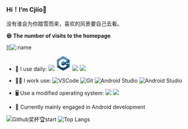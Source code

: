 ### Hi！I’m Cjiio👋

没有谁会为你踏雪而来，喜欢的风景要自己去看。

**😆 The number of visits to the homepage**

[[![:name](https://count.getloli.com/@cjiio?name=cjiio&theme=booru-lewd&padding=7&offset=0&align=center&scale=1&pixelated=1&darkmode=auto)

- 🚀 I use daily: <img src="https://user-images.githubusercontent.com/46998172/188528750-03b1eaa4-eb23-4a5a-becd-5fcf393f2ab6.png" width="35"/> <img src="https://raw.githubusercontent.com/github/explore/180320cffc25f4ed1bbdfd33d4db3a66eeeeb358/topics/cpp/cpp.png" width="40"/> <img src="https://user-images.githubusercontent.com/46998172/188529229-93a41aef-2fe8-4ba8-af76-6579ad33c73e.png" width="40"/> <img src="https://user-images.githubusercontent.com/46998172/188529289-597cb8c5-0bbb-42ae-988d-2f9dd9b284db.png" width="40"/>

- 👨‍💼 I work use: ![VSCode](https://img.shields.io/badge/-VSCode-%231e3799?logo=VisualStudioCode) ![Git](https://img.shields.io/badge/-Git-%232d3436?logo=git&logoColor=d35400) ![Android Studio](https://img.shields.io/badge/-Android%20Studio-%2357606f?logo=AndroidStudio&logoColor=2ed573) ![Android Studio](https://img.shields.io/badge/-Github-%232f3542?logo=Github&logoColor=ffffff) 

- 🖥 Use a modified operating system: <img src="https://img.shields.io/badge/Android--0?style=social&logo=Android&logoColor=3DDC84"/> <img src="https://img.shields.io/badge/Windows11--0?style=social&logo=Windows&logoColor=0078D6"/> 

- 📓 Currently mainly engaged in Android development

![Github奖杯🏆start](https://github-profile-trophy.vercel.app/?username=Cjiio&theme=onedark)
![Top Langs](https://github-readme-stats-sigma-five.vercel.app/api/top-langs/?username=Cjiio&count_private=true&layout=compact&theme=onedark)
